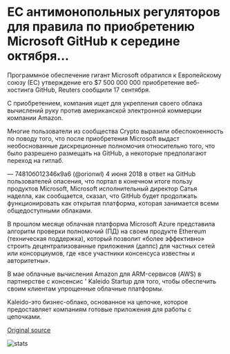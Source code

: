# ЕС антимонопольных регуляторов для правила по приобретению Microsoft GitHub к середине октября...

Программное обеспечение гигант Microsoft обратился к Европейскому союзу (ЕС) утверждение его $7 500 000 000 приобретение веб-хостинга GitHub, Reuters сообщили 17 сентября.

С приобретением, компания ищет для укрепления своего облака вычислений руку против американской электронной коммерции компании Amazon.

Многие пользователи из сообщества Crypto выразили обеспокоенность по поводу того, что после приобретения Microsoft выдаст необоснованные дискреционные полномочия относительно того, что было разрешено размещать на GitHub, а некоторые предполагают переход на гитлаб.

— 74810б012346к9а6 (@orionwl) 4 июня 2018 в ответ на GitHub пользователей опасения, что портал в конечном итоге пользу продуктов Microsoft, Microsoft исполнительный директор Сатья наделла, как сообщается, сказал, что GitHub будет продолжать функционировать как открытая платформа, которая занимается всеми общедоступными облаками.

В прошлом месяце облачная платформа Microsoft Azure представила алгоритм проверки полномочий (ПД) на своем продукте Ethereum (техническая поддержка), который позволит «более эффективно» строить децентрализованные приложения (даппс) для частных сетей или консорциумов, где «все участники консенсуса известны и авторитетны».

В мае облачные вычисления Amazon для ARM-сервисов (AWS) в партнерстве с консенсис ' Kaleido Startup для того, чтобы обеспечить своим клиентам упрощенные облачные платформы.

Kaleido-это бизнес-облако, основанное на цепочке, которое предоставляет компаниям готовые приложения для работы с цепочками.

[Original source](https://cointelegraph.com/news/eu-antitrust-regulators-to-rule-on-microsoft-acquisition-of-github-by-mid-october)

![stats](https://c.statcounter.com/11760860/0/a89fa40b/1/ "stats")